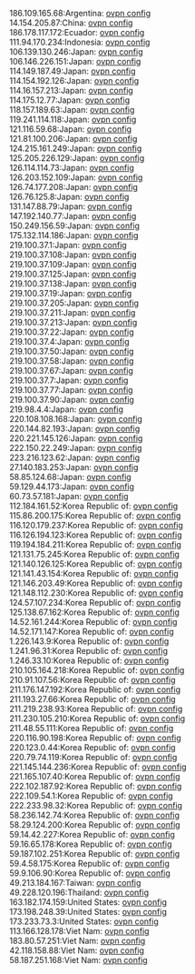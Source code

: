 186.109.165.68:Argentina: [ovpn config](vpn/186_109_165_68.ovpn)  
14.154.205.87:China: [ovpn config](vpn/14_154_205_87.ovpn)  
186.178.117.172:Ecuador: [ovpn config](vpn/186_178_117_172.ovpn)  
111.94.170.234:Indonesia: [ovpn config](vpn/111_94_170_234.ovpn)  
106.139.130.246:Japan: [ovpn config](vpn/106_139_130_246.ovpn)  
106.146.226.151:Japan: [ovpn config](vpn/106_146_226_151.ovpn)  
114.149.187.49:Japan: [ovpn config](vpn/114_149_187_49.ovpn)  
114.154.192.126:Japan: [ovpn config](vpn/114_154_192_126.ovpn)  
114.16.157.213:Japan: [ovpn config](vpn/114_16_157_213.ovpn)  
114.175.12.77:Japan: [ovpn config](vpn/114_175_12_77.ovpn)  
118.157.189.63:Japan: [ovpn config](vpn/118_157_189_63.ovpn)  
119.241.114.118:Japan: [ovpn config](vpn/119_241_114_118.ovpn)  
121.116.59.68:Japan: [ovpn config](vpn/121_116_59_68.ovpn)  
121.81.100.206:Japan: [ovpn config](vpn/121_81_100_206.ovpn)  
124.215.161.249:Japan: [ovpn config](vpn/124_215_161_249.ovpn)  
125.205.226.129:Japan: [ovpn config](vpn/125_205_226_129.ovpn)  
126.114.114.73:Japan: [ovpn config](vpn/126_114_114_73.ovpn)  
126.203.152.109:Japan: [ovpn config](vpn/126_203_152_109.ovpn)  
126.74.177.208:Japan: [ovpn config](vpn/126_74_177_208.ovpn)  
126.76.125.8:Japan: [ovpn config](vpn/126_76_125_8.ovpn)  
131.147.88.79:Japan: [ovpn config](vpn/131_147_88_79.ovpn)  
147.192.140.77:Japan: [ovpn config](vpn/147_192_140_77.ovpn)  
150.249.156.59:Japan: [ovpn config](vpn/150_249_156_59.ovpn)  
175.132.114.186:Japan: [ovpn config](vpn/175_132_114_186.ovpn)  
219.100.37.1:Japan: [ovpn config](vpn/219_100_37_1.ovpn)  
219.100.37.108:Japan: [ovpn config](vpn/219_100_37_108.ovpn)  
219.100.37.109:Japan: [ovpn config](vpn/219_100_37_109.ovpn)  
219.100.37.125:Japan: [ovpn config](vpn/219_100_37_125.ovpn)  
219.100.37.138:Japan: [ovpn config](vpn/219_100_37_138.ovpn)  
219.100.37.19:Japan: [ovpn config](vpn/219_100_37_19.ovpn)  
219.100.37.205:Japan: [ovpn config](vpn/219_100_37_205.ovpn)  
219.100.37.211:Japan: [ovpn config](vpn/219_100_37_211.ovpn)  
219.100.37.213:Japan: [ovpn config](vpn/219_100_37_213.ovpn)  
219.100.37.22:Japan: [ovpn config](vpn/219_100_37_22.ovpn)  
219.100.37.4:Japan: [ovpn config](vpn/219_100_37_4.ovpn)  
219.100.37.50:Japan: [ovpn config](vpn/219_100_37_50.ovpn)  
219.100.37.58:Japan: [ovpn config](vpn/219_100_37_58.ovpn)  
219.100.37.67:Japan: [ovpn config](vpn/219_100_37_67.ovpn)  
219.100.37.7:Japan: [ovpn config](vpn/219_100_37_7.ovpn)  
219.100.37.77:Japan: [ovpn config](vpn/219_100_37_77.ovpn)  
219.100.37.90:Japan: [ovpn config](vpn/219_100_37_90.ovpn)  
219.98.4.4:Japan: [ovpn config](vpn/219_98_4_4.ovpn)  
220.108.108.168:Japan: [ovpn config](vpn/220_108_108_168.ovpn)  
220.144.82.193:Japan: [ovpn config](vpn/220_144_82_193.ovpn)  
220.221.145.126:Japan: [ovpn config](vpn/220_221_145_126.ovpn)  
222.150.22.249:Japan: [ovpn config](vpn/222_150_22_249.ovpn)  
223.216.123.62:Japan: [ovpn config](vpn/223_216_123_62.ovpn)  
27.140.183.253:Japan: [ovpn config](vpn/27_140_183_253.ovpn)  
58.85.124.68:Japan: [ovpn config](vpn/58_85_124_68.ovpn)  
59.129.44.173:Japan: [ovpn config](vpn/59_129_44_173.ovpn)  
60.73.57.181:Japan: [ovpn config](vpn/60_73_57_181.ovpn)  
112.184.161.52:Korea Republic of: [ovpn config](vpn/112_184_161_52.ovpn)  
115.86.200.175:Korea Republic of: [ovpn config](vpn/115_86_200_175.ovpn)  
116.120.179.237:Korea Republic of: [ovpn config](vpn/116_120_179_237.ovpn)  
116.126.194.123:Korea Republic of: [ovpn config](vpn/116_126_194_123.ovpn)  
119.194.184.211:Korea Republic of: [ovpn config](vpn/119_194_184_211.ovpn)  
121.131.75.245:Korea Republic of: [ovpn config](vpn/121_131_75_245.ovpn)  
121.140.126.125:Korea Republic of: [ovpn config](vpn/121_140_126_125.ovpn)  
121.141.43.154:Korea Republic of: [ovpn config](vpn/121_141_43_154.ovpn)  
121.146.203.49:Korea Republic of: [ovpn config](vpn/121_146_203_49.ovpn)  
121.148.112.230:Korea Republic of: [ovpn config](vpn/121_148_112_230.ovpn)  
124.57.107.234:Korea Republic of: [ovpn config](vpn/124_57_107_234.ovpn)  
125.138.67.162:Korea Republic of: [ovpn config](vpn/125_138_67_162.ovpn)  
14.52.161.244:Korea Republic of: [ovpn config](vpn/14_52_161_244.ovpn)  
14.52.171.147:Korea Republic of: [ovpn config](vpn/14_52_171_147.ovpn)  
1.226.143.9:Korea Republic of: [ovpn config](vpn/1_226_143_9.ovpn)  
1.241.96.31:Korea Republic of: [ovpn config](vpn/1_241_96_31.ovpn)  
1.246.33.10:Korea Republic of: [ovpn config](vpn/1_246_33_10.ovpn)  
210.105.164.218:Korea Republic of: [ovpn config](vpn/210_105_164_218.ovpn)  
210.91.107.56:Korea Republic of: [ovpn config](vpn/210_91_107_56.ovpn)  
211.176.147.192:Korea Republic of: [ovpn config](vpn/211_176_147_192.ovpn)  
211.193.27.66:Korea Republic of: [ovpn config](vpn/211_193_27_66.ovpn)  
211.219.238.93:Korea Republic of: [ovpn config](vpn/211_219_238_93.ovpn)  
211.230.105.210:Korea Republic of: [ovpn config](vpn/211_230_105_210.ovpn)  
211.48.55.111:Korea Republic of: [ovpn config](vpn/211_48_55_111.ovpn)  
220.116.90.198:Korea Republic of: [ovpn config](vpn/220_116_90_198.ovpn)  
220.123.0.44:Korea Republic of: [ovpn config](vpn/220_123_0_44.ovpn)  
220.79.74.119:Korea Republic of: [ovpn config](vpn/220_79_74_119.ovpn)  
221.145.144.236:Korea Republic of: [ovpn config](vpn/221_145_144_236.ovpn)  
221.165.107.40:Korea Republic of: [ovpn config](vpn/221_165_107_40.ovpn)  
222.102.187.92:Korea Republic of: [ovpn config](vpn/222_102_187_92.ovpn)  
222.109.54.1:Korea Republic of: [ovpn config](vpn/222_109_54_1.ovpn)  
222.233.98.32:Korea Republic of: [ovpn config](vpn/222_233_98_32.ovpn)  
58.236.142.74:Korea Republic of: [ovpn config](vpn/58_236_142_74.ovpn)  
58.29.124.200:Korea Republic of: [ovpn config](vpn/58_29_124_200.ovpn)  
59.14.42.227:Korea Republic of: [ovpn config](vpn/59_14_42_227.ovpn)  
59.16.65.178:Korea Republic of: [ovpn config](vpn/59_16_65_178.ovpn)  
59.187.102.251:Korea Republic of: [ovpn config](vpn/59_187_102_251.ovpn)  
59.4.58.175:Korea Republic of: [ovpn config](vpn/59_4_58_175.ovpn)  
59.9.106.90:Korea Republic of: [ovpn config](vpn/59_9_106_90.ovpn)  
49.213.184.167:Taiwan: [ovpn config](vpn/49_213_184_167.ovpn)  
49.228.120.196:Thailand: [ovpn config](vpn/49_228_120_196.ovpn)  
163.182.174.159:United States: [ovpn config](vpn/163_182_174_159.ovpn)  
173.198.248.39:United States: [ovpn config](vpn/173_198_248_39.ovpn)  
173.233.73.3:United States: [ovpn config](vpn/173_233_73_3.ovpn)  
113.166.128.178:Viet Nam: [ovpn config](vpn/113_166_128_178.ovpn)  
183.80.57.251:Viet Nam: [ovpn config](vpn/183_80_57_251.ovpn)  
42.118.158.88:Viet Nam: [ovpn config](vpn/42_118_158_88.ovpn)  
58.187.251.168:Viet Nam: [ovpn config](vpn/58_187_251_168.ovpn)  

